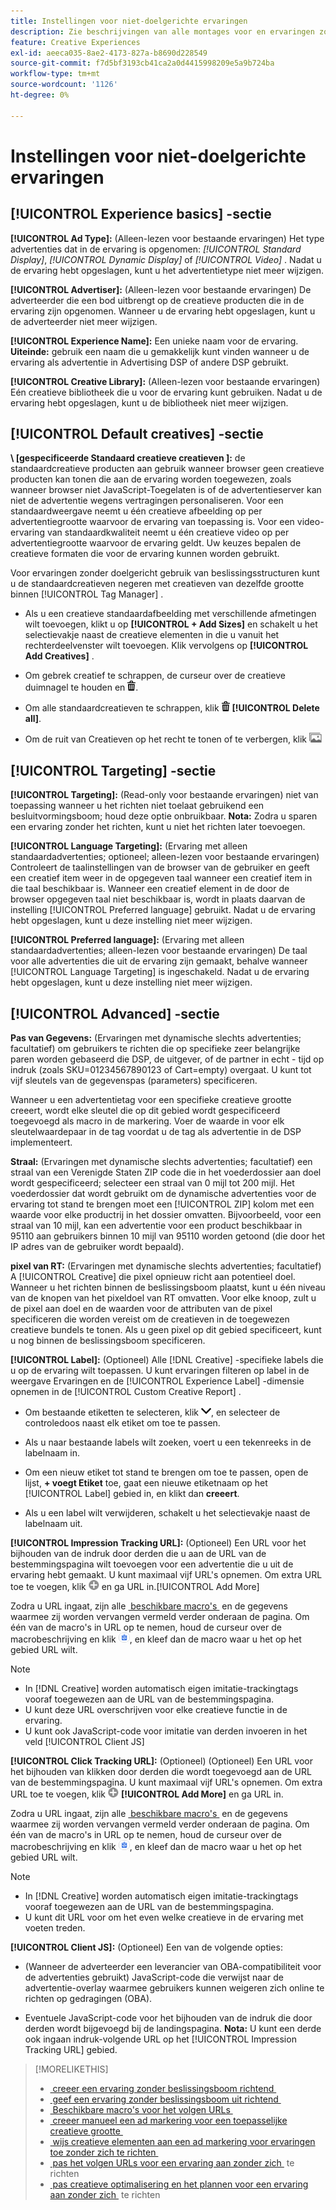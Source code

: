 ```yaml
---
title: Instellingen voor niet-doelgerichte ervaringen
description: Zie beschrijvingen van alle montages voor en ervaringen zonder beslissingsboom het richten.
feature: Creative Experiences
exl-id: aeeca035-8ae2-4173-827a-b8690d228549
source-git-commit: f7d5bf3193cb41ca2a0d4415998209e5a9b724ba
workflow-type: tm+mt
source-wordcount: '1126'
ht-degree: 0%

---
```


# Instellingen voor niet-doelgerichte ervaringen

## [!UICONTROL Experience basics] -sectie

**[!UICONTROL Ad Type]:** (Alleen-lezen voor bestaande ervaringen) Het type advertenties dat in de ervaring is opgenomen: *[!UICONTROL Standard Display]*, *[!UICONTROL Dynamic Display]* of *[!UICONTROL Video]* . Nadat u de ervaring hebt opgeslagen, kunt u het advertentietype niet meer wijzigen.

**[!UICONTROL Advertiser]:** (Alleen-lezen voor bestaande ervaringen) De adverteerder die een bod uitbrengt op de creatieve producten die in de ervaring zijn opgenomen. Wanneer u de ervaring hebt opgeslagen, kunt u de adverteerder niet meer wijzigen.

**[!UICONTROL Experience Name]:** Een unieke naam voor de ervaring. **Uiteinde:** gebruik een naam die u gemakkelijk kunt vinden wanneer u de ervaring als advertentie in Advertising DSP of andere DSP gebruikt.

**[!UICONTROL Creative Library]:** (Alleen-lezen voor bestaande ervaringen) Eén creatieve bibliotheek die u voor de ervaring kunt gebruiken. Nadat u de ervaring hebt opgeslagen, kunt u de bibliotheek niet meer wijzigen.

## [!UICONTROL Default creatives] -sectie

**\ [gespecificeerde Standaard creatieve creatieven \]:** de standaardcreatieve producten aan gebruik wanneer browser geen creatieve producten kan tonen die aan de ervaring worden toegewezen, zoals wanneer browser niet JavaScript-Toegelaten is of de advertentieserver kan niet de advertentie wegens vertragingen personaliseren. Voor een standaardweergave neemt u één creatieve afbeelding op per advertentiegrootte waarvoor de ervaring van toepassing is. Voor een video-ervaring van standaardkwaliteit neemt u één creatieve video op per advertentiegrootte waarvoor de ervaring geldt. Uw keuzes bepalen de creatieve formaten die voor de ervaring kunnen worden gebruikt.

Voor ervaringen zonder doelgericht gebruik van beslissingsstructuren kunt u de standaardcreatieven negeren met creatieven van dezelfde grootte binnen [!UICONTROL Tag Manager] .

* Als u een creatieve standaardafbeelding met verschillende afmetingen wilt toevoegen, klikt u op **[!UICONTROL + Add Sizes]** en schakelt u het selectievakje naast de creatieve elementen in die u vanuit het rechterdeelvenster wilt toevoegen. Klik vervolgens op **[!UICONTROL Add Creatives]** .

* Om gebrek creatief te schrappen, de curseur over de creatieve duimnagel te houden en ![&#x200B; Schrapping &#x200B;](/help/creative/assets/delete.png " te klikken schrapt ").

* Om alle standaardcreatieven te schrappen, klik ![&#x200B; Schrapping &#x200B;](/help/creative/assets/delete.png " ") **[!UICONTROL Delete all]**.

* Om de ruit van Creatieven op het recht te tonen of te verbergen, klik ![&#x200B; tonen/verbergen &#x200B;](/help/creative/assets/hide-show-creatives.png " in het hogere recht van de juiste ruit.")

## [!UICONTROL Targeting] -sectie

**[!UICONTROL Targeting]:** (Read-only voor bestaande ervaringen) niet van toepassing wanneer u het richten niet toelaat gebruikend een besluitvormingsboom; houd deze optie onbruikbaar. **Nota:** Zodra u sparen een ervaring zonder het richten, kunt u niet het richten later toevoegen.

**[!UICONTROL Language Targeting]:** (Ervaring met alleen standaardadvertenties; optioneel; alleen-lezen voor bestaande ervaringen) Controleert de taalinstellingen van de browser van de gebruiker en geeft een creatief item weer in de opgegeven taal wanneer een creatief item in die taal beschikbaar is. Wanneer een creatief element in de door de browser opgegeven taal niet beschikbaar is, wordt in plaats daarvan de instelling [!UICONTROL Preferred language] gebruikt. Nadat u de ervaring hebt opgeslagen, kunt u deze instelling niet meer wijzigen.

**[!UICONTROL Preferred language]:** (Ervaring met alleen standaardadvertenties; alleen-lezen voor bestaande ervaringen) De taal voor alle advertenties die uit de ervaring zijn gemaakt, behalve wanneer [!UICONTROL Language Targeting] is ingeschakeld. Nadat u de ervaring hebt opgeslagen, kunt u deze instelling niet meer wijzigen.

## [!UICONTROL Advanced] -sectie

**Pas van Gegevens:** (Ervaringen met dynamische slechts advertenties; facultatief) om gebruikers te richten die op specifieke zeer belangrijke paren worden gebaseerd die DSP, de uitgever, of de partner in echt - tijd op indruk (zoals SKU=01234567890123 of Cart=empty) overgaat. U kunt tot vijf sleutels van de gegevenspas (parameters) specificeren.<!-- May move this to just within the decision tree. -->

Wanneer u een advertentietag voor een specifieke creatieve grootte creeert, wordt elke sleutel die op dit gebied wordt gespecificeerd toegevoegd als macro in de markering. Voer de waarde in voor elk sleutelwaardepaar in de tag voordat u de tag als advertentie in de DSP implementeert.

**Straal:** (Ervaringen met dynamische slechts advertenties; facultatief) een straal van een Verenigde Staten ZIP code die in het voederdossier aan doel wordt gespecificeerd; selecteer een straal van 0 mijl tot 200 mijl. Het voederdossier dat wordt gebruikt om de dynamische advertenties voor de ervaring tot stand te brengen moet een [!UICONTROL ZIP] kolom <!-- or a user-named column mapped to a ZIP column --> met een waarde voor elke productrij in het dossier omvatten. Bijvoorbeeld, voor een straal van 10 mijl, kan een advertentie voor een product beschikbaar in 95110 aan gebruikers binnen 10 mijl van 95110 worden getoond (die door het IP adres van de gebruiker wordt bepaald).

**pixel van RT:** (Ervaringen met dynamische slechts advertenties; facultatief) A [!UICONTROL Creative] die pixel opnieuw richt aan potentieel doel. Wanneer u het richten binnen de beslissingsboom plaatst, kunt u één niveau van de knopen van het pixeldoel van RT omvatten. Voor elke knoop, zult u de pixel aan doel en de waarden voor de attributen van de pixel specificeren die worden vereist om de creatieven in de toegewezen creatieve bundels te tonen. Als u geen pixel op dit gebied specificeert, kunt u nog binnen de beslissingsboom specificeren.<!-- From R: "the RT Pixel should be via the content selection in the Dynamic ad setup." Clarify. I do see "Datapass" (oneword) in the dynamic ad settings, but I'm not sure how that setting and this experience-level one work together. -->

**[!UICONTROL Label]:**<!-- should be "Labels" --> (Optioneel) Alle [!DNL Creative] -specifieke labels die u op de ervaring wilt toepassen. U kunt ervaringen filteren op label in de weergave Ervaringen en de [!UICONTROL Experience Label] -dimensie opnemen in de [!UICONTROL Custom Creative Report] .

* Om bestaande etiketten te selecteren, klik ![&#x200B; neer &#x200B;](/help/creative/assets/chevron-down.png " "), en selecteer de controledoos naast elk etiket om toe te passen.

* Als u naar bestaande labels wilt zoeken, voert u een tekenreeks in de labelnaam in.

* Om een nieuw etiket tot stand te brengen om toe te passen, open de lijst, **+ voegt Etiket** toe, gaat een nieuwe etiketnaam op het [!UICONTROL Label] gebied in, en klikt dan **creeert**.

* Als u een label wilt verwijderen, schakelt u het selectievakje naast de labelnaam uit.

**[!UICONTROL Impression Tracking URL]:** (Optioneel) Een URL voor het bijhouden van de indruk door derden die u aan de URL van de bestemmingspagina wilt toevoegen voor een advertentie die u uit de ervaring hebt gemaakt. U kunt maximaal vijf URL&#39;s opnemen. Om extra URL toe te voegen, klik ![&#x200B; pictogram ** &#x200B;](/help/creative/assets/create.png) en ga URL in.[!UICONTROL Add More]

Zodra u URL ingaat, zijn alle [&#x200B; beschikbare macro&#39;s &#x200B;](/help/creative/creative-macros.md) en de gegevens waarmee zij worden vervangen vermeld verder onderaan de pagina. Om één van de macro&#39;s in URL op te nemen, houd de curseur over de macrobeschrijving en klik ![&#x200B; Exemplaar aan klembord &#x200B;](/help/creative/assets/copy-to-clipboard.png " Exemplaar aan klembord "), en kleef dan de macro waar u het op het gebied URL wilt.

>[!NOTE]
>
>* In [!DNL Creative] worden automatisch eigen imitatie-trackingtags vooraf toegewezen aan de URL van de bestemmingspagina.
>* U kunt deze URL overschrijven voor elke creatieve functie in de ervaring.
>* U kunt ook JavaScript-code voor imitatie van derden invoeren in het veld [!UICONTROL Client JS]

**[!UICONTROL Click Tracking URL]:** (Optioneel) (Optioneel) Een URL voor het bijhouden van klikken door derden die wordt toegevoegd aan de URL van de bestemmingspagina. U kunt maximaal vijf URL&#39;s opnemen. Om extra URL toe te voegen, klik ![&#x200B; pictogram &#x200B;](/help/creative/assets/create.png) **[!UICONTROL Add More]** en ga URL in.

Zodra u URL ingaat, zijn alle [&#x200B; beschikbare macro&#39;s &#x200B;](/help/creative/creative-macros.md) en de gegevens waarmee zij worden vervangen vermeld verder onderaan de pagina. Om één van de macro&#39;s in URL op te nemen, houd de curseur over de macrobeschrijving en klik ![&#x200B; Exemplaar aan klembord &#x200B;](/help/creative/assets/copy-to-clipboard.png " Exemplaar aan klembord "), en kleef dan de macro waar u het op het gebied URL wilt.

>[!NOTE]
>
>* In [!DNL Creative] worden automatisch eigen imitatie-trackingtags vooraf toegewezen aan de URL van de bestemmingspagina.
>* U kunt dit URL voor om het even welke creatieve <!-- creative bundle for targeted experiences --> in de ervaring met voeten treden.

**[!UICONTROL Client JS]:** (Optioneel) Een van de volgende opties:

* (Wanneer de adverteerder een leverancier van OBA-compatibiliteit voor de advertenties gebruikt) JavaScript-code die verwijst naar de advertentie-overlay waarmee gebruikers kunnen weigeren zich online te richten op gedragingen (OBA).

* Eventuele JavaScript-code voor het bijhouden van de indruk die door derden wordt bijgevoegd bij de landingspagina. **Nota:** U kunt een derde ook ingaan indruk-volgende URL op het [!UICONTROL Impression Tracking URL] gebied.

>[!MORELIKETHIS]
>
>* [&#x200B; creeer een ervaring zonder beslissingsboom richtend &#x200B;](experience-create-no-targeting.md)
>* [&#x200B; geef een ervaring zonder beslissingsboom uit richtend &#x200B;](experience-edit-no-targeting.md)
>* [&#x200B; Beschikbare macro&#39;s voor het volgen URLs &#x200B;](/help/creative/creative-macros.md)
>* [&#x200B; creeer manueel een ad markering voor een toepasselijke creatieve grootte &#x200B;](experience-tag-create-manually.md)
>* [&#x200B; wijs creatieve elementen aan een ad markering voor ervaringen toe zonder zich te richten &#x200B;](experience-tag-assign-creatives.md)
>* [&#x200B; pas het volgen URLs voor een ervaring aan zonder zich &#x200B;](experience-tracking-urls-no-targeting.md) te richten
>* [&#x200B; pas creatieve optimalisering en het plannen voor een ervaring aan zonder zich &#x200B;](experience-optimization-scheduling-no-targeting.md) te richten

